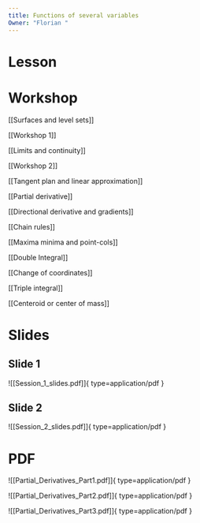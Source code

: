 ```yaml
---
title: Functions of several variables
Owner: "Florian "
---
```

  
# Lesson
# Workshop
[[Surfaces and level sets]]

[[Workshop 1]]

[[Limits and continuity]]

[[Workshop 2]]

[[Tangent plan and linear approximation]]

[[Partial derivative]]

[[Directional derivative and gradients]]

[[Chain rules]]

[[Maxima minima and point-cols]]

[[Double Integral]]

[[Change of coordinates]]

[[Triple integral]]

[[Centeroid or center of mass]]

# Slides
## Slide 1
![[Session_1_slides.pdf]]{ type=application/pdf }

## Slide 2
![[Session_2_slides.pdf]]{ type=application/pdf }

# PDF
![[Partial_Derivatives_Part1.pdf]]{ type=application/pdf }

![[Partial_Derivatives_Part2.pdf]]{ type=application/pdf }

![[Partial_Derivatives_Part3.pdf]]{ type=application/pdf }


